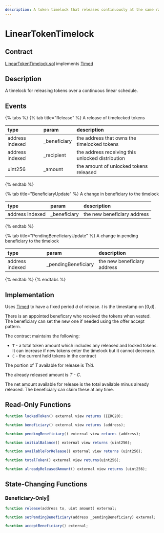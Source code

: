```yaml
---
description: A token timelock that releases continuously at the same rate
---
```


# LinearTokenTimelock

## Contract

[LinearTokenTimelock.sol](https://github.com/fei-protocol/fei-protocol-core/blob/master/contracts/utils/LinearTokenTimelock.sol) implements [Timed](https://github.com/fei-protocol/fei-protocol-core/blob/master/contracts/utils/Timed.sol)

## Description

A timelock for releasing tokens over a continuous linear schedule.

## Events

{% tabs %}
{% tab title="Release" %}
A release of timelocked tokens

| type | param | description |
| :--- | :--- | :--- |
| address indexed | \_beneficiary | the address that owns the timelocked tokens |
| address indexed | \_recipient | the address receiving this unlocked distribution |
| uint256 | \_amount | the amount of unlocked tokens released |
{% endtab %}

{% tab title="BeneficiaryUpdate" %}
A change in beneficiary to the timelock

| type | param | description |
| :--- | :--- | :--- |
| address indexed | \_beneficiary | the new beneficiary address |
{% endtab %}

{% tab title="PendingBeneficiaryUpdate" %}
A change in pending beneficiary to the timelock

| type | param | description |
| :--- | :--- | :--- |
| address indexed | \_pendingBeneficiary | the new beneficiary address |
{% endtab %}
{% endtabs %}

## Implementation

Uses [Timed](https://github.com/fei-protocol/fei-protocol-core/wiki/Timed) to have a fixed period _d_ of release. _t_ is the timestamp on \[0,d\].

There is an appointed beneficary who received the tokens when vested. The beneficiary can set the new one if needed using the offer accept pattern.

The contract maintains the following:

* `T` - a total token amount which includes any released and locked tokens. It can increase if new tokens enter the timelock but it cannot decrease.
* `C` - the current held tokens in the contract

The portion of _T_ available for release is _Tt/d_.

The already released amount is _T - C_.

The net amount available for release is the total available minus already released. The beneficiary can claim these at any time.

## Read-Only Functions

```javascript
function lockedToken() external view returns (IERC20);

function beneficiary() external view returns (address);

function pendingBeneficiary() external view returns (address);

function initialBalance() external view returns (uint256);

function availableForRelease() external view returns (uint256);

function totalToken() external view returns(uint256);

function alreadyReleasedAmount() external view returns (uint256);
```

## State-Changing Functions <a id="state-changing-functions"></a>

### Beneficiary-Only👑

```javascript
function release(address to, uint amount) external;

function setPendingBeneficiary(address _pendingBeneficiary) external;

function acceptBeneficiary() external;
```


